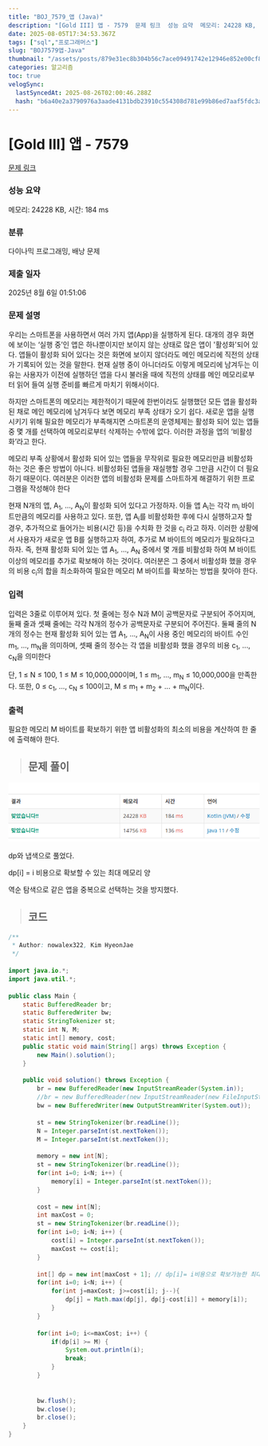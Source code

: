 ```yaml
---
title: "BOJ_7579_앱 (Java)"
description: "[Gold III] 앱 - 7579  문제 링크  성능 요약  메모리: 24228 KB, 시간: 184 ms  분류  다이나믹 프로그래밍, 배낭 문제  제출 일자  2025년 8월 6일 01:51:06  문제 설명  우리는 스마트폰을 사용하면서 여러 가지 앱(App)을"
date: 2025-08-05T17:34:53.367Z
tags: ["sql","프로그래머스"]
slug: "BOJ7579앱-Java"
thumbnail: "/assets/posts/879e31ec8b304b56c7ace09491742e12946e852e00cf857c3e615e97afd0fd16.png"
categories: 알고리즘
toc: true
velogSync:
  lastSyncedAt: 2025-08-26T02:00:46.288Z
  hash: "b6a40e2a3790976a3aade4131bdb23910c554308d781e99b86ed7aaf5fdc3aa3"
---
```


# [Gold III] 앱 - 7579 

[문제 링크](https://www.acmicpc.net/problem/7579) 

### 성능 요약

메모리: 24228 KB, 시간: 184 ms

### 분류

다이나믹 프로그래밍, 배낭 문제

### 제출 일자

2025년 8월 6일 01:51:06

### 문제 설명

<p>우리는 스마트폰을 사용하면서 여러 가지 앱(App)을 실행하게 된다. 대개의 경우 화면에 보이는 ‘실행 중’인 앱은 하나뿐이지만 보이지 않는 상태로 많은 앱이 '활성화'되어 있다. 앱들이 활성화 되어 있다는 것은 화면에 보이지 않더라도 메인 메모리에 직전의 상태가 기록되어 있는 것을 말한다. 현재 실행 중이 아니더라도 이렇게 메모리에 남겨두는 이유는 사용자가 이전에 실행하던 앱을 다시 불러올 때에 직전의 상태를 메인 메모리로부터 읽어 들여 실행 준비를 빠르게 마치기 위해서이다.</p>

<p>하지만 스마트폰의 메모리는 제한적이기 때문에 한번이라도 실행했던 모든 앱을 활성화된 채로 메인 메모리에 남겨두다 보면 메모리 부족 상태가 오기 쉽다. 새로운 앱을 실행시키기 위해 필요한 메모리가 부족해지면 스마트폰의 운영체제는 활성화 되어 있는 앱들 중 몇 개를 선택하여 메모리로부터 삭제하는 수밖에 없다. 이러한 과정을 앱의 ‘비활성화’라고 한다.</p>

<p>메모리 부족 상황에서 활성화 되어 있는 앱들을 무작위로 필요한 메모리만큼 비활성화 하는 것은 좋은 방법이 아니다. 비활성화된 앱들을 재실행할 경우 그만큼 시간이 더 필요하기 때문이다. 여러분은 이러한 앱의 비활성화 문제를 스마트하게 해결하기 위한 프로그램을 작성해야 한다</p>

<p>현재 N개의 앱, A<sub>1</sub>, ..., A<sub>N</sub>이 활성화 되어 있다고 가정하자. 이들 앱 A<sub>i</sub>는 각각 m<sub>i</sub> 바이트만큼의 메모리를 사용하고 있다. 또한, 앱 A<sub>i</sub>를 비활성화한 후에 다시 실행하고자 할 경우, 추가적으로 들어가는 비용(시간 등)을 수치화 한 것을 c<sub>i</sub> 라고 하자. 이러한 상황에서 사용자가 새로운 앱 B를 실행하고자 하여, 추가로 M 바이트의 메모리가 필요하다고 하자. 즉, 현재 활성화 되어 있는 앱 A<sub>1</sub>, ..., A<sub>N</sub> 중에서 몇 개를 비활성화 하여 M 바이트 이상의 메모리를 추가로 확보해야 하는 것이다. 여러분은 그 중에서 비활성화 했을 경우의 비용 c<sub>i</sub>의 합을 최소화하여 필요한 메모리 M 바이트를 확보하는 방법을 찾아야 한다.</p>

### 입력 

 <p>입력은 3줄로 이루어져 있다. 첫 줄에는 정수 N과 M이 공백문자로 구분되어 주어지며, 둘째 줄과 셋째 줄에는 각각 N개의 정수가 공백문자로 구분되어 주어진다. 둘째 줄의 N개의 정수는 현재 활성화 되어 있는 앱 A<sub>1</sub>, ..., A<sub>N</sub>이 사용 중인 메모리의 바이트 수인 m<sub>1</sub>, ..., m<sub>N</sub>을 의미하며, 셋째 줄의 정수는 각 앱을 비활성화 했을 경우의 비용 c<sub>1</sub>, ..., c<sub>N</sub>을 의미한다</p>

<p>단, 1 ≤ N ≤ 100, 1 ≤ M ≤ 10,000,000이며, 1 ≤ m<sub>1</sub>, ..., m<sub>N</sub> ≤ 10,000,000을 만족한다. 또한, 0 ≤ c<sub>1</sub>, ..., c<sub>N</sub> ≤ 100이고, M ≤ m<sub>1</sub> + m<sub>2</sub> + ... + m<sub>N</sub>이다.</p>

### 출력 

 <p>필요한 메모리 M 바이트를 확보하기 위한 앱 비활성화의 최소의 비용을 계산하여 한 줄에 출력해야 한다. </p>

> ## 문제 풀이

![](/assets/posts/879e31ec8b304b56c7ace09491742e12946e852e00cf857c3e615e97afd0fd16.png)


dp와 냅색으로 풀었다. 

dp[i] = i 비용으로 확보할 수 있는 최대 메모리 양

역순 탐색으로 같은 앱을 중복으로 선택하는 것을 방지했다.

> ## 코드

```java
/**
 * Author: nowalex322, Kim HyeonJae
 */

import java.io.*;
import java.util.*;

public class Main {
    static BufferedReader br;
    static BufferedWriter bw;
    static StringTokenizer st;
	static int N, M;
	static int[] memory, cost;
    public static void main(String[] args) throws Exception {
        new Main().solution();
    }

    public void solution() throws Exception {
        br = new BufferedReader(new InputStreamReader(System.in));
        //br = new BufferedReader(new InputStreamReader(new FileInputStream("src/main/java/BOJ_7579_앱/input.txt")));
        bw = new BufferedWriter(new OutputStreamWriter(System.out));

		st = new StringTokenizer(br.readLine());
		N = Integer.parseInt(st.nextToken());
		M = Integer.parseInt(st.nextToken());

		memory = new int[N];
		st = new StringTokenizer(br.readLine());
		for(int i=0; i<N; i++) {
			memory[i] = Integer.parseInt(st.nextToken());
		}

		cost = new int[N];
		int maxCost = 0;
		st = new StringTokenizer(br.readLine());
		for(int i=0; i<N; i++) {
			cost[i] = Integer.parseInt(st.nextToken());
			maxCost += cost[i];
		}

		int[] dp = new int[maxCost + 1]; // dp[i]= i비용으로 확보가능한 최대 메모리
		for(int i=0; i<N; i++) {
			for(int j=maxCost; j>=cost[i]; j--){
				dp[j] = Math.max(dp[j], dp[j-cost[i]] + memory[i]);
			}
		}

		for(int i=0; i<=maxCost; i++) {
			if(dp[i] >= M) {
				System.out.println(i);
				break;
			}
		}


        bw.flush();
        bw.close();
        br.close();
    }
}
```